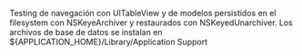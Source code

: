 Testing de navegación con UITableView y de modelos persistidos en el filesystem con NSKeyeArchiver y restaurados con NSKeyedUnarchiver. Los archivos de base de datos se instalan en ${APPLICATION\_HOME}/Library/Application Support
